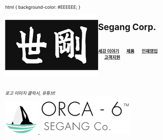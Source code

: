 html {
    background-color: #EEEEEE;
}

<img align="left" width="300" height="200" src="segang_logo.jpg">

# Segang Corp.

<br>

[**세강 이야기**](history.md) &nbsp;&nbsp;&nbsp;&nbsp; [**제품**](product.md) &nbsp;&nbsp;&nbsp;&nbsp; [**인재영입**](hr.md) &nbsp;&nbsp;&nbsp;&nbsp; [**고객지원**](cs.md)

<br><br><br><br>

*로고 이미지 클릭시, 유튜브!*<br>
[![alt-text-1](orca_img.png "title-1") ![alt-text-2](orca_text.png "title-2")](https://www.youtube.com/channel/UClkvy77vJXOmdub_qXVujSg)

<!-- Coloring text using diff..but it's not good ways i use
```diff
- text in red
+ text in green
! text in orange
# text in gray
@@ text in purple (and bold)@@
```
--> 
